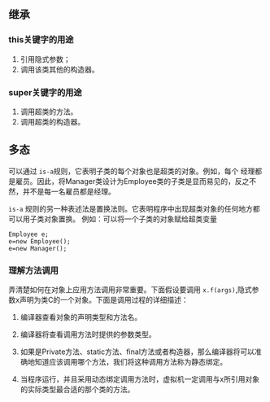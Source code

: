 ## 继承
### this关键字的用途
1. 引用隐式参数；
2. 调用该类其他的构造器。
### super关键字的用途
1. 调用超类的方法。
2. 调用超类的构造器。

## 多态
可以通过 `is-a`规则，它表明子类的每个对象也是超类的对象。例如，每个
经理都是雇员。因此，将Manager类设计为Employee类的子类是显而易见的，反之不然，并不是每一名雇员都是经理。

`is-a` 规则的另一种表述法是置换法则。它表明程序中出现超类对象的任何地方都可以用子类对象置换。
例如：可以将一个子类的对象赋给超类变量
```
Employee e;
e=new Employee();
e=new Manager();

```
### 理解方法调用
弄清楚如何在对象上应用方法调用非常重要。下面假设要调用 `x.f(args)`,隐式参数x声明为类C的一个对象。下面是调用过程的详细描述：
1. 编译器查看对象的声明类型和方法名。
   
   
2. 编译器将查看调用方法时提供的参数类型。
3. 如果是Private方法、static方法、final方法或者构造器，那么编译器将可以准确地知道应该调用哪个方法，我们将这种调用方法称为静态绑定。
4. 当程序运行，并且采用动态绑定调用方法时，虚拟机一定调用与x所引用对象的实际类型最合适的那个类的方法。
